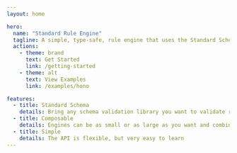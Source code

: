 ```yaml
---
layout: home

hero:
  name: "Standard Rule Engine"
  tagline: A simple, type-safe, rule engine that uses the Standard Schema to validate rule facts
  actions:
    - theme: brand
      text: Get Started
      link: /getting-started
    - theme: alt
      text: View Examples
      link: /examples/hono

features:
  - title: Standard Schema
    details: Bring any schema validation library you want to validate rule facts in a type-safe manner
  - title: Composable
    details: Engines can be as small or as large as you want and combined to create a single engines with different behaviors for sets of rules
  - title: Simple
    details: The API is flexible, but very easy to learn
---
```


